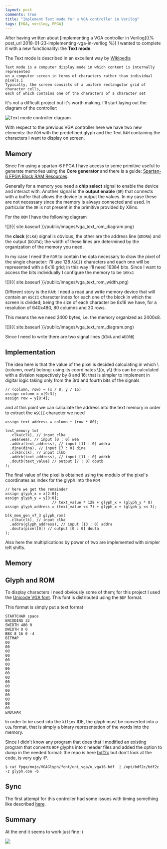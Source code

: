 ```yaml
---
layout: post
comments: true
title: "Implement Text mode for a VGA controller in Verilog"
tags: [VGA, verilog, FPGA]
---
```


After having written about [implementing a VGA controller in Verilog]({% post_url 2018-01-23-implementing-vga-in-verilog %}) I wanted
to complete it with a new functionality: the **Text mode**.

The Text mode is described in an excellent way by [Wikipedia](https://en.wikipedia.org/wiki/Text_mode)

    Text mode is a computer display mode in which content is internally represented
    on a computer screen in terms of characters rather than individual pixels.i
    Typically, the screen consists of a uniform rectangular grid of character cells,
    each of which contains one of the characters of a character set

It's not a difficult project but it's worth making. I'll start laying out the diagram
of the controller:

![Text mode controller diagram]()

With respect to the previous VGA controller here we have two new elements: the ``ROM`` with
the predefined glyph and the Text ``RAM`` containing the characters I want to display on
screen.

## Memory

Since I'm using a spartan-6 FPGA I have access to some primitive useful to generate memories
using the **Core generator** and there is a guide:
[Spartan-6 FPGA Block RAM Resources](https://www.xilinx.com/support/documentation/user_guides/ug383.pdf).

Generally for a memory you need a **chip select** signal to enable the device
and interact with. Another signal is the **output enable** (``OE``) that connects with a buffer that
allows the device to output the values. In my case these are not necessary since the
memory is always connected and used. In particular the ``OE`` is not present in the
primitive provided by Xilinx.

For the ``ROM`` I have the following diagram

![]({{ site.baseurl }}/public/images/vga_text_rom_diagram.png)

the **clock** (``CLKA``) signal is obvious, the other are the address
line (``ADDRA``) and the output (``DOUTA``); the width of these lines
are determined by the organization of the memory you need.

In my case I need the ``ROM`` to contain the data necessary to draw
the pixel of the single character: I'll use 128 ``ASCII`` characters
and each one will be represented with a 8x16 grid; in this way I'll
need 16384 bits. Since I want to access the bits individually I configure
the memory to be ``16Kx1``

![]({{ site.baseurl }}/public/images/vga_text_rom_width.png)

Different story is the ``RAM``: I need a read and write memory device
that will contain an ``ASCII`` character index for each one of the block
in which the screen is divided; being the size of each character be 8x16
we have, for a resolution of 640x480, 80 columns and 30 rows.

This means the we need 2400 bytes, i.e. the memory organized as 2400x8.

![]({{ site.baseurl }}/public/images/vga_text_ram_diagram.png)

Since I need to write there are two signal lines (``DINA`` and ``ADDRB``)


## Implementation

The idea here is that the value of the pixel is decided calculating in which
\\(column, row\\) belong: using its coordinates \\((x, y\\) this can be calculated
with a division respectively by 8 and 16; that is simpler to implement in digital logic taking only
from the 3rd and fourth bits of the signals

```
// (column, row) = (x / 8, y / 16)
assign column = x[9:3];
assign row = y[8:4];
```

and at this point we can calculate the address into the text memory in order to
extract the ``ASCII`` character we need

```
assign text_address = column + (row * 80);

text_memory tm(
  .clka(clk), // input clka
  .wea(wea), // input [0 : 0] wea
  .addra(text_address), // input [11 : 0] addra
  .dina(dina), // input [7 : 0] dina
  .clkb(clk), // input clkb
  .addrb(text_address), // input [11 : 0] addrb
  .doutb(text_value) // output [7 : 0] doutb
);
```

The final value of the pixel is obtained using the modulo of the pixel's coordinates
as index for the glyph into the ``ROM``

```
// here we get the remainder
assign glyph_x = x[2:0];
assign glyph_y = y[3:0];
                     // text_value * 128 + glyph_x + (glyph_y * 8)
assign glyph_address = (text_value << 7) + glyph_x + (glyph_y << 3);

blk_mem_gen_v7_3 glyph_rom(
  .clka(clk), // input clka
  .addra(glyph_address), // input [13 : 0] addra
  .douta(pixel[0]) // output [0 : 0] douta
);
```

Also here the multiplications by power of two are implemented with simpler left shifts.

## Memory


## Glyph and ROM

To display characters I need obviously some of them; for this project I used the
[Unicode VGA font](http://www.inp.nsk.su./~bolkhov/files/fonts/univga/). This font
is distributed using the ``BDF`` format.

This format is simply put a text format 

```
STARTCHAR space
ENCODING 32
SWIDTH 480 0
DWIDTH 8 0
BBX 8 16 0 -4
BITMAP
00
00
00
00
00
00
00
00
00
00
00
00
00
00
00
00
ENDCHAR
```

In order to be used into the ``Xilinx`` IDE, the glyph must be converted into a ``COE``
format, that is simply a binary representation of the words into the memory.

Since I didn't know any program that does that I modified an existing program that
converts ``BDF`` glyphs into ``C`` header files and added the option to dump in the
needed format: the repo is here [bdf2c](https://github.com/gipi/bdf2c) but don't look
at the code, is very ugly :P.


```
$ cat fpga/mojo/VGAGlyph/font/uni_vga/u_vga16.bdf  | /opt/bdf2c/bdf2c -z glyph.coe -b
```

## Sync

The first attempt for this controller had some issues with timing
something like described [here](http://blog.andyselle.com/2014/12/04/vga-character-generator-on-an-fpga/).

## Summary

At the end it seems to work just fine :)

![](https://github.com/gipi/electronics-notes/raw/master/fpga/mojo/VGAGlyph/monitor-glyph.png)

